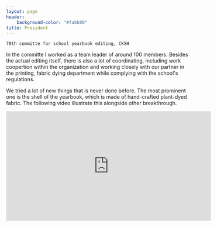```yaml
---
layout: page
header:
    background-color: "#fabb00"
title: President
---
```


`70th committe for school yearbook editing, CKSH`

In the committe I worked as a team leader of around 100 members. Besides the actual editing itself, there is also a lot of coordinating, including work coopertion within the organization and working closely with our partner in the printing, fabric dying department while complying with the school's regulations.

We tried a lot of new things that is never done before. The most prominent one is the shell of the yearbook, which is made of hand-crafted plant-dyed fabric. The following video illustrate this alongside other breakthrough.

<div class="flex-video">
        <iframe width="560" height="300" src="https://www.youtube.com/embed/O6x_nk9Q0rw" frameborder="0" allow="accelerometer; autoplay; encrypted-media; gyroscope; picture-in-picture" allowfullscreen></iframe>
</div>